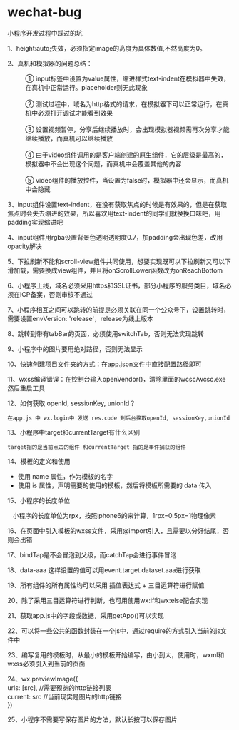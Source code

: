 # wechat-bug
小程序开发过程中踩过的坑

1、height:auto;失效，必须指定image的高度为具体数值,不然高度为0。

2、真机和模拟器的问题总结：  
  
  <dl>
    <dd> ① input标签中设置为value属性，缩进样式text-indent在模拟器中失效，在真机中正常运行。placeholder则无此现象</dd>
    <dd> ② 测试过程中，域名为http格式的请求，在模拟器下可以正常运行，在真机中必须打开调试才能看到效果</dd>
    <dd> ③ 设置视频暂停，分享后继续播放时，会出现模拟器视频需再次分享才能继续播放，而真机可以继续播放</dd>
    <br />
    <dd> ④ 由于video组件调用的是客户端创建的原生组件，它的层级是最高的，模拟器中不会出现这个问题，而真机中会覆盖其他的内容</dd>
    <dd> ⑤ video组件的播放控件，当设置为false时，模拟器中还会显示，而真机中会隐藏</dd>
  </dl>
  
3、input组件设置text-indent，在没有获取焦点的时候是有效果的，但是在获取焦点时会失去缩进的效果，所以喜欢用text-indent的同学们就换换口味吧，用padding实现缩进吧  

4、input组件用rgba设置背景色透明透明度0.7，加padding会出现色差，改用opacity解决

5、下拉刷新不能和scroll-view组件共同使用，想要实现既可以下拉刷新又可以下滑加载，需要换成view组件，并且将onScrollLower函数改为onReachBottom

6、小程序上线，域名必须采用https和SSL证书，部分小程序的服务类目，域名必须在ICP备案，否则审核不通过

7、小程序相互之间可以跳转的前提是必须关联在同一个公众号下，设置跳转时，需要设置envVersion: 'release'，release为线上版本

8、跳转到带有tabBar的页面，必须使用switchTab，否则无法实现跳转

9、小程序中的图片要用绝对路径，否则无法显示

10、快速创建项目文件夹的方式：在app.json文件中直接配置路径即可

11、wxss编译错误：在控制台输入openVendor()，清除里面的wcsc/wcsc.exe 然后重启工具

12、如何获取 openId, sessionKey, unionId？
    
    在app.js 中 wx.login中 发送 res.code 到后台换取openId, sessionKey,unionId  
    
13、小程序中target和currentTarget有什么区别

    target指的是当前点击的组件 和currentTarget 指的是事件捕获的组件  
    
14、模板的定义和使用
    <ul>
        <li>使用 name 属性，作为模板的名字</li>
        <li>使用 is 属性，声明需要的使用的模板，然后将模板所需要的 data 传入</li>
    </ul>  
      
15、小程序的长度单位  
  
    小程序的长度单位为rpx，按照iphone6的来计算，1rpx=0.5px=1物理像素  
      
16、在页面中引入模板的wxss文件，采用@import引入，且需要以分好结尾，否则会出错  

17、bindTap是不会冒泡到父级，而catchTap会进行事件冒泡  

18、data-aaa 这样设置的值可以用event.target.dataset.aaa进行获取  

19、所有组件的所有属性均可以采用 插值表达式 + 三目运算符进行赋值  

20、除了采用三目运算符进行判断，也可用使用wx:if和wx:else配合实现  

21、获取app.js中的字段或数据，采用getApp()可以实现  

22、可以将一些公共的函数封装在一个js中，通过require的方式引入当前的js文件中  

23、编写复用的模板时，从最小的模板开始编写，由小到大，使用时，wxml和wxss必须引入到当前的页面  

24、wx.previewImage({  
			urls: [src], //需要预览的http链接列表  
			current: src //当前现实是图片的http链接  
		})  
    
25、小程序不需要写保存图片的方法，默认长按可以保存图片
